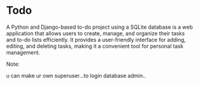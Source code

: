 # Todo

A Python and Django-based to-do project using a SQLite database is a web application that allows users to create, manage, and organize their tasks and to-do lists efficiently. It provides a user-friendly interface for adding, editing, and deleting tasks, making it a convenient tool for personal task management.


Note:

u can make ur own superuser...to login database admin..

